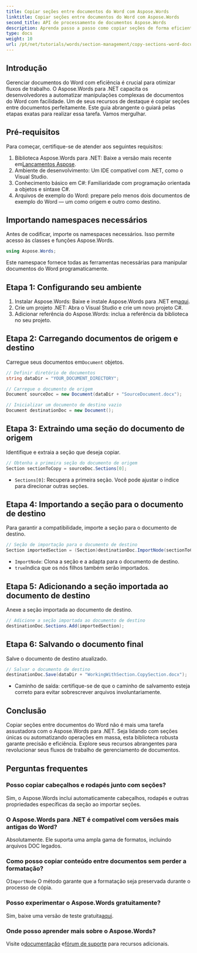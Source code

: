 ```yaml
---
title: Copiar seções entre documentos do Word com Aspose.Words
linktitle: Copiar seções entre documentos do Word com Aspose.Words
second_title: API de processamento de documentos Aspose.Words
description: Aprenda passo a passo como copiar seções de forma eficiente entre documentos do Word usando o Aspose.Words para .NET. Este guia detalhado abrange pré-requisitos, exemplos de código, dicas avançadas e FAQs.
type: docs
weight: 10
url: /pt/net/tutorials/words/section-management/copy-sections-word-documents/
---
```

## Introdução

Gerenciar documentos do Word com eficiência é crucial para otimizar fluxos de trabalho. O Aspose.Words para .NET capacita os desenvolvedores a automatizar manipulações complexas de documentos do Word com facilidade. Um de seus recursos de destaque é copiar seções entre documentos perfeitamente. Este guia abrangente o guiará pelas etapas exatas para realizar essa tarefa. Vamos mergulhar.

## Pré-requisitos

Para começar, certifique-se de atender aos seguintes requisitos:

1.  Biblioteca Aspose.Words para .NET: Baixe a versão mais recente em[Lançamentos Aspose](https://releases.aspose.com/words/net/).
2. Ambiente de desenvolvimento: Um IDE compatível com .NET, como o Visual Studio.
3. Conhecimento básico em C#: Familiaridade com programação orientada a objetos e sintaxe C#.
4. Arquivos de exemplo do Word: prepare pelo menos dois documentos de exemplo do Word — um como origem e outro como destino.

## Importando namespaces necessários

Antes de codificar, importe os namespaces necessários. Isso permite acesso às classes e funções Aspose.Words.

```csharp
using Aspose.Words;
```

Este namespace fornece todas as ferramentas necessárias para manipular documentos do Word programaticamente.

## Etapa 1: Configurando seu ambiente

1.  Instalar Aspose.Words: Baixe e instale Aspose.Words para .NET em[aqui](https://releases.aspose.com/words/net/).
2. Crie um projeto .NET: Abra o Visual Studio e crie um novo projeto C#.
3. Adicionar referência do Aspose.Words: inclua a referência da biblioteca no seu projeto.

## Etapa 2: Carregando documentos de origem e destino

 Carregue seus documentos em`Document` objetos.

```csharp
// Definir diretório de documentos
string dataDir = "YOUR_DOCUMENT_DIRECTORY";

// Carregue o documento de origem
Document sourceDoc = new Document(dataDir + "SourceDocument.docx");

// Inicializar um documento de destino vazio
Document destinationDoc = new Document();
```

## Etapa 3: Extraindo uma seção do documento de origem

Identifique e extraia a seção que deseja copiar.

```csharp
// Obtenha a primeira seção do documento de origem
Section sectionToCopy = sourceDoc.Sections[0];
```

- `Sections[0]`: Recupera a primeira seção. Você pode ajustar o índice para direcionar outras seções.

## Etapa 4: Importando a seção para o documento de destino

Para garantir a compatibilidade, importe a seção para o documento de destino.

```csharp
// Seção de importação para o documento de destino
Section importedSection = (Section)destinationDoc.ImportNode(sectionToCopy, true);
```

- `ImportNode`: Clona a seção e a adapta para o documento de destino.
- `true`Indica que os nós filhos também serão importados.

## Etapa 5: Adicionando a seção importada ao documento de destino

Anexe a seção importada ao documento de destino.

```csharp
// Adicione a seção importada ao documento de destino
destinationDoc.Sections.Add(importedSection);
```

## Etapa 6: Salvando o documento final

Salve o documento de destino atualizado.

```csharp
// Salvar o documento de destino
destinationDoc.Save(dataDir + "WorkingWithSection.CopySection.docx");
```

- Caminho de saída: certifique-se de que o caminho de salvamento esteja correto para evitar sobrescrever arquivos involuntariamente.

## Conclusão

Copiar seções entre documentos do Word não é mais uma tarefa assustadora com o Aspose.Words para .NET. Seja lidando com seções únicas ou automatizando operações em massa, esta biblioteca robusta garante precisão e eficiência. Explore seus recursos abrangentes para revolucionar seus fluxos de trabalho de gerenciamento de documentos.

## Perguntas frequentes

### Posso copiar cabeçalhos e rodapés junto com seções?
Sim, o Aspose.Words inclui automaticamente cabeçalhos, rodapés e outras propriedades específicas da seção ao importar seções.

### O Aspose.Words para .NET é compatível com versões mais antigas do Word?
Absolutamente. Ele suporta uma ampla gama de formatos, incluindo arquivos DOC legados.

### Como posso copiar conteúdo entre documentos sem perder a formatação?
 O`ImportNode` O método garante que a formatação seja preservada durante o processo de cópia.

### Posso experimentar o Aspose.Words gratuitamente?
 Sim, baixe uma versão de teste gratuita[aqui](https://releases.aspose.com/).

### Onde posso aprender mais sobre o Aspose.Words?
 Visite o[documentação](https://reference.aspose.com/words/net/) e[fórum de suporte](https://forum.aspose.com/c/words/8) para recursos adicionais.